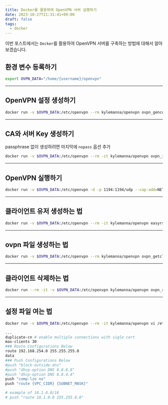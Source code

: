 ```yaml
---
title: Docker를 활용하여 OpenVPN 서버 실행하기
date: 2023-10-27T21:31:41+09:00
draft: false
tags:
  - docker
---
```

이번 포스트에서는 `Docker`를 활용하여 OpenVPN 서버를 구축하는 방법에 대해서 알아보겠습니다.
<!--more-->
## 환경 변수 등록하기

```bash
export OVPN_DATA="/home/{username}/openvpn"
```

---

## OpenVPN 설정 생성하기

```bash
docker run -v $OVPN_DATA:/etc/openvpn --rm kylemanna/openvpn ovpn_genconfig -u udp://{HOST}
```

---

## CA와 서버 Key 생성하기

passphrase 없이 생성하려면 마지막에 `nopass` 옵션 추가

```bash
docker run -v $OVPN_DATA:/etc/openvpn --rm -it kylemanna/openvpn ovpn_initpki
```

---

## OpenVPN 실행하기

```bash
docker run -v $OVPN_DATA:/etc/openvpn -d -p 1194:1194/udp --cap-add=NET_ADMIN kylemanna/openvpn
```

---

## 클라이언트 유저 생성하는 법

```bash
docker run -v $OVPN_DATA:/etc/openvpn --rm -it kylemanna/openvpn easyrsa build-client-full {USER_NAME} nopass
```

---

## ovpn 파일 생성하는 법

```bash
docker run -v $OVPN_DATA:/etc/openvpn --rm kylemanna/openvpn ovpn_getclient {USER_NAME}> {USER_NAME}.ovpn
```

---

## 클라이언트 삭제하는 법

```bash
docker run --rm -it -v $OVPN_DATA:/etc/openvpn kylemanna/openvpn ovpn_revokeclient {USER_NAME} remove
```

---

## 설정 파일 여는 법

```bash
docker run -v $OVPN_DATA:/etc/openvpn --rm -it kylemanna/openvpn vi /etc/openvpn/openvpn.conf
```

```bash
...
duplicate-cn # enable multiple connections with sigle cert
max-clients 30
### Route Configurations Below
route 192.168.254.0 255.255.255.0
data
### Push Configurations Below
#push "block-outside-dns"
#push "dhcp-option DNS 8.8.8.8"
#push "dhcp-option DNS 8.8.4.4"
push "comp-lzo no"
push "route {VPC_CIDR} {SUBNET_MASK}"

# example of 10.1.0.0/16
# push "route 10.1.0.0 255.255.0.0"
```